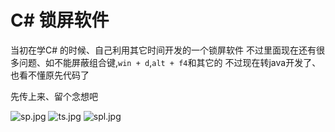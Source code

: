 # C# 锁屏软件

当初在学C# 的时候、自己利用其它时间开发的一个锁屏软件
不过里面现在还有很多问题、如不能屏蔽组合键,`win + d`,`alt + f4`和其它的
不过现在转java开发了、也看不懂原先代码了


先传上来、留个念想吧



![sp.jpg](https://ooo.0o0.ooo/2017/01/05/586e157342789.jpg)
![ts.jpg](https://ooo.0o0.ooo/2017/01/05/586e159942cea.jpg)
![spl.jpg](https://ooo.0o0.ooo/2017/01/05/586e15c1783f1.jpg)


